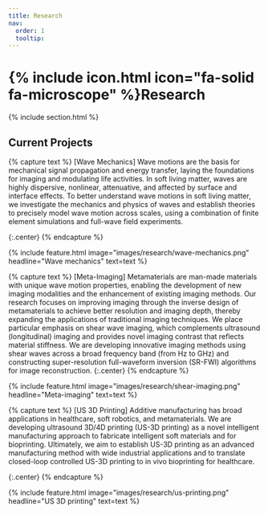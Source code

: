 ```yaml
---
title: Research
nav:
  order: 1
  tooltip: 
---
```


# {% include icon.html icon="fa-solid fa-microscope" %}Research

{% include section.html %}

## Current Projects

{% capture text %}
[Wave Mechanics] Wave motions are the basis for mechanical signal propagation and energy transfer, laying the foundations for imaging and modulating life activities. In soft living matter, waves are highly dispersive, nonlinear, attenuative, and affected by surface and interface effects. To better understand wave motions in soft living matter, we investigate the mechanics and physics of waves and establish theories to precisely model wave motion across scales, using a combination of finite element simulations and full-wave field experiments.

{:.center}
{% endcapture %}

{%
  include feature.html
  image="images/research/wave-mechanics.png"
  headline="Wave mechanics"
  text=text
%}

{% capture text %}
[Meta-Imaging] Metamaterials are man-made materials with unique wave motion properties, enabling the development of new imaging modalities and the enhancement of existing imaging methods. Our research focuses on improving imaging through the inverse design of metamaterials to achieve better resolution and imaging depth, thereby expanding the applications of traditional imaging techniques. We place particular emphasis on shear wave imaging, which complements ultrasound (longitudinal) imaging and provides novel imaging contrast that reflects material stiffness. We are developing innovative imaging methods using shear waves across a broad frequency band (from Hz to GHz) and constructing super-resolution full-waveform inversion (SR-FWI) algorithms for image reconstruction.
{:.center}
{% endcapture %}

{%
  include feature.html
  image="images/research/shear-imaging.png"
  headline="Meta-imaging"
  text=text
%}

{% capture text %}
[US 3D Printing] Additive manufacturing has broad applications in healthcare, soft robotics, and metamaterials. We are developing ultrasound 3D/4D printing (US-3D printing) as a novel intelligent manufacturing approach to fabricate intelligent soft materials and for bioprinting. Ultimately, we aim to establish US-3D printing as an advanced manufacturing method with wide industrial applications and to translate closed-loop controlled US-3D printing to in vivo bioprinting for healthcare.

{:.center}
{% endcapture %}

{%
  include feature.html
  image="images/research/us-printing.png"
  headline="US 3D printing"
  text=text
%}

